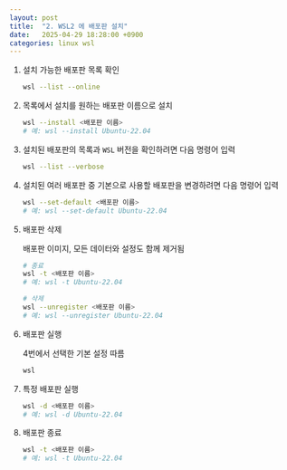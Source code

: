 ```yaml
---
layout: post
title:  "2. WSL2 에 배포판 설치"
date:   2025-04-29 18:28:00 +0900
categories: linux wsl
---
```

1. 설치 가능한 배포판 목록 확인
    
    ```bash
    wsl --list --online
    ```

2. 목록에서 설치를 원하는 배포판 이름으로 설치
    
    ```bash
    wsl --install <배포판 이름>
    # 예: wsl --install Ubuntu-22.04
    ```

3. 설치된 배포판의 목록과 `WSL` 버전을 확인하려면 다음 명령어 입력

    ```bash
    wsl --list --verbose
    ```

4. 설치된 여러 배포판 중 기본으로 사용할 배포판을 변경하려면 다음 명령어 입력

    ```bash
    wsl --set-default <배포판 이름>
    # 예: wsl --set-default Ubuntu-22.04
    ```

5. 배포판 삭제

    배포판 이미지, 모든 데이터와 설정도 함께 제거됨

    ```bash
    # 종료
    wsl -t <배포판 이름>
    # 예: wsl -t Ubuntu-22.04

    # 삭제
    wsl --unregister <배포판 이름>
    # 예: wsl --unregister Ubuntu-22.04
    ```
        
6. 배포판 실행

    4번에서 선택한 기본 설정 따름
    
    ```bash
    wsl
    ```

7. 특정 배포판 실행

    ```bash
    wsl -d <배포판 이름>
    # 예: wsl -d Ubuntu-22.04
    ```

8. 배포판 종료 

    ```bash
    wsl -t <배포판 이름>
    # 예: wsl -t Ubuntu-22.04
    ```